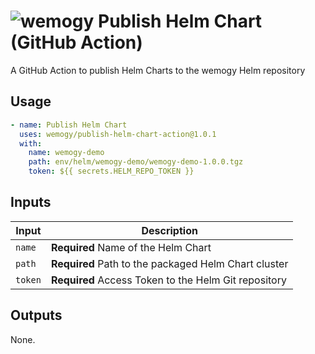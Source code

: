 # ![wemogy](https://wemogyimages.blob.core.windows.net/logos/wemogy-github-tiny.png) Publish Helm Chart (GitHub Action)

A GitHub Action to publish Helm Charts to the wemogy Helm repository

## Usage

```yaml
- name: Publish Helm Chart
  uses: wemogy/publish-helm-chart-action@1.0.1
  with:
    name: wemogy-demo
    path: env/helm/wemogy-demo/wemogy-demo-1.0.0.tgz
    token: ${{ secrets.HELM_REPO_TOKEN }}
```

## Inputs

| Input            | Description                                  |
| ---------------- | -------------------------------------------- |
| `name`           | **Required** Name of the Helm Chart     |
| `path` | **Required** Path to the packaged Helm Chart cluster |
| `token` | **Required** Access Token to the Helm Git repository |

## Outputs

None.

